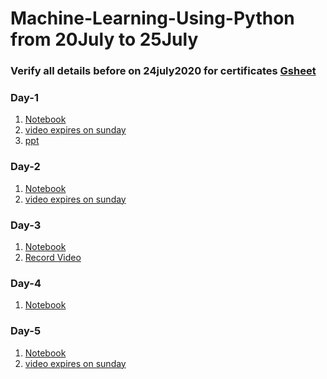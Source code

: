 # Machine-Learning-Using-Python from 20July to 25July

### Verify all details before on 24july2020 for certificates [Gsheet](https://docs.google.com/spreadsheets/d/1FYHZpdf6jdExRT7Kn475vGeXpWvnjwqMqH_iNgLaGQg/edit?usp=sharing)

### Day-1
1. [Notebook](https://github.com/AP-State-Skill-Development-Corporation/Machine-Learning-Using-Python-AB1/blob/master/Day-1/01_Day1.ipynb)
2. [video expires on sunday](https://transcripts.gotomeeting.com/#/s/d90478ee7daed7ea6709a84c762df0d43d6a9cc18151eff3ad3583cb826d5719)
3. [ppt](https://github.com/AP-State-Skill-Development-Corporation/Machine-Learning-Using-Python-AB1/blob/master/Day-1/Machine%20Learning%20with%20Python.pdf)


### Day-2
1. [Notebook](https://github.com/AP-State-Skill-Development-Corporation/Machine-Learning-Using-Python-AB1/blob/master/Day-2/02_Day2.ipynb)
2. [video expires on sunday](https://transcripts.gotomeeting.com/#/s/06d5c9696b13e550054acb23b4029986b305473baf25710fc076c323afe3b2db)

### Day-3
1. [Notebook](https://github.com/AP-State-Skill-Development-Corporation/Machine-Learning-Using-Python-AB1/blob/master/Day-3/22-07-2020.ipynb)<br>
2. [Record Video](https://transcripts.gotomeeting.com/#/s/51e0e3f261dbf614e691e99d65fd133bc0c9486c39421e60747bb29395fc534f)

### Day-4
1. [Notebook](https://github.com/AP-State-Skill-Development-Corporation/Machine-Learning-Using-Python-AB1/blob/master/Day-4/Day4MLAB.ipynb)<br>

### Day-5
1. [Notebook](https://github.com/AP-State-Skill-Development-Corporation/Machine-Learning-Using-Python-AB1/blob/master/Day-5/24-07-2020.ipynb)
2. [video expires on sunday](https://transcripts.gotomeeting.com/#/s/286bcc48b1201637a1fcbe4424b293a6dc3f41c0494d60d13749e50c0bbda464)
